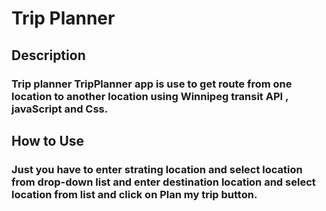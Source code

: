 <H1>Trip Planner
<h2>Description</h2>
<h3>Trip planner TripPlanner app is use to get route from one location to another location using Winnipeg transit API ,    javaScript and Css.
<h2>How to Use</h2>
<h3>Just you have to enter strating location and select location from drop-down list and enter destination location and select location from list and click on Plan my trip button. 
